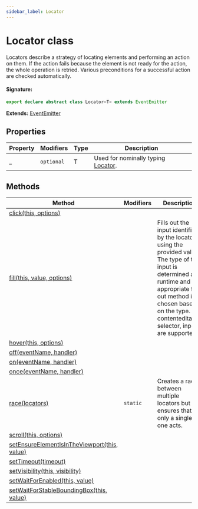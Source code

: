 ```yaml
---
sidebar_label: Locator
---
```


# Locator class

Locators describe a strategy of locating elements and performing an action on them. If the action fails because the element is not ready for the action, the whole operation is retried. Various preconditions for a successful action are checked automatically.

#### Signature:

```typescript
export declare abstract class Locator<T> extends EventEmitter
```

**Extends:** [EventEmitter](./puppeteer.eventemitter.md)

## Properties

| Property | Modifiers             | Type | Description                                                  |
| -------- | --------------------- | ---- | ------------------------------------------------------------ |
| \_       | <code>optional</code> | T    | Used for nominally typing [Locator](./puppeteer.locator.md). |

## Methods

| Method                                                                                                 | Modifiers           | Description                                                                                                                                                                                                                              |
| ------------------------------------------------------------------------------------------------------ | ------------------- | ---------------------------------------------------------------------------------------------------------------------------------------------------------------------------------------------------------------------------------------- |
| [click(this, options)](./puppeteer.locator.click.md)                                                   |                     |                                                                                                                                                                                                                                          |
| [fill(this, value, options)](./puppeteer.locator.fill.md)                                              |                     | Fills out the input identified by the locator using the provided value. The type of the input is determined at runtime and the appropriate fill-out method is chosen based on the type. contenteditable, selector, inputs are supported. |
| [hover(this, options)](./puppeteer.locator.hover.md)                                                   |                     |                                                                                                                                                                                                                                          |
| [off(eventName, handler)](./puppeteer.locator.off.md)                                                  |                     |                                                                                                                                                                                                                                          |
| [on(eventName, handler)](./puppeteer.locator.on.md)                                                    |                     |                                                                                                                                                                                                                                          |
| [once(eventName, handler)](./puppeteer.locator.once.md)                                                |                     |                                                                                                                                                                                                                                          |
| [race(locators)](./puppeteer.locator.race.md)                                                          | <code>static</code> | Creates a race between multiple locators but ensures that only a single one acts.                                                                                                                                                        |
| [scroll(this, options)](./puppeteer.locator.scroll.md)                                                 |                     |                                                                                                                                                                                                                                          |
| [setEnsureElementIsInTheViewport(this, value)](./puppeteer.locator.setensureelementisintheviewport.md) |                     |                                                                                                                                                                                                                                          |
| [setTimeout(timeout)](./puppeteer.locator.settimeout.md)                                               |                     |                                                                                                                                                                                                                                          |
| [setVisibility(this, visibility)](./puppeteer.locator.setvisibility.md)                                |                     |                                                                                                                                                                                                                                          |
| [setWaitForEnabled(this, value)](./puppeteer.locator.setwaitforenabled.md)                             |                     |                                                                                                                                                                                                                                          |
| [setWaitForStableBoundingBox(this, value)](./puppeteer.locator.setwaitforstableboundingbox.md)         |                     |                                                                                                                                                                                                                                          |
